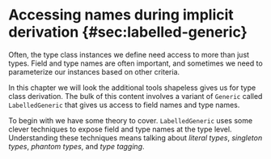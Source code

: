 # Accessing names during implicit derivation {#sec:labelled-generic}

Often, the type class instances we define
need access to more than just types.
Field and type names are often important,
and sometimes we need to parameterize our instances
based on other criteria.

In this chapter we will look the additional tools
shapeless gives us for type class derivation.
The bulk of this content involves
a variant of `Generic` called `LabelledGeneric`
that gives us access to field names and type names.

To begin with we have some theory to cover.
`LabelledGeneric` uses some clever techniques
to expose field and type names at the type level.
Understanding these techniques means
talking about *literal types*, *singleton types*,
*phantom types*, and *type tagging*.
